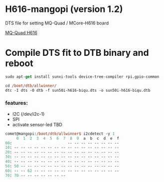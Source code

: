 # H616-mangopi (version 1.2)
DTS file for setting MQ-Quad / MCore-H616 board

[MQ-Quad H616](https://mangopi.org/mqquad)
# Compile DTS fit to DTB binary and reboot

```ps
sudo apt-get install sunxi-tools device-tree-compiler rpi.gpio-common

cd /boot/dtb/allwinner/
dtc -I dts -O dtb -f sun50i-h616-biqu.dts -o sun50i-h616-biqu.dtb
```

### features:
* I2C (/dev/i2c-1)
* SPI
* activate sensor-led TBD


```ps
comet@mangopi:/boot/dtb/allwinner$ i2cdetect -y 1
     0  1  2  3  4  5  6  7  8  9  a  b  c  d  e  f
00:                         -- -- -- -- -- -- -- --
10: -- -- -- -- -- -- -- -- -- -- -- -- -- -- -- --
20: -- -- -- -- -- -- -- -- -- -- -- -- -- -- -- --
30: -- -- -- -- -- -- -- -- -- -- -- -- -- -- -- --
40: -- -- -- -- -- -- -- -- -- -- -- -- -- -- -- --
50: 50 -- -- -- -- -- -- -- -- -- -- -- -- -- -- --
60: -- -- 62 -- -- -- -- -- -- -- -- -- -- -- -- --
70: 70 -- -- -- -- -- -- --
```
